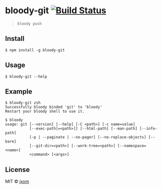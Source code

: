 # bloody-git [![Build Status](https://travis-ci.org/jxom/bloody-git.svg?branch=master)](https://travis-ci.org/jxom/bloody-git)

> `bloody push`


## Install

```
$ npm install -g bloody-git
```


## Usage

```
$ bloody-git --help
```

## Example

```
$ bloody-git zsh
Successfully bloody binded 'git' to 'bloody'
Restart your bloody shell to use it.

$ bloody
usage: git [--version] [--help] [-C <path>] [-c name=value]
           [--exec-path[=<path>]] [--html-path] [--man-path] [--info-path]
           [-p | --paginate | --no-pager] [--no-replace-objects] [--bare]
           [--git-dir=<path>] [--work-tree=<path>] [--namespace=<name>]
           <command> [<args>]
```


## License

MIT © [jxom](http://jxom.io)

